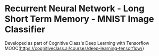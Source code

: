# Recurrent Neural Network - Long Short Term Memory - MNIST Image Classifier

Developed as part of Cognitive Class's Deep Learning with Tensorflow MOOC(https://cognitiveclass.ai/courses/deep-learning-tensorflow/)


